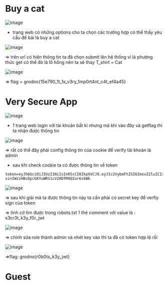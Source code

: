 # Buy a cat 

![image](https://github.com/neo-M3tinez/Junior.Crypt.2024-CTF/assets/174318737/476ded75-1527-4e9f-9d98-e4874fa11d0f)

- trang web có những options cho ta chọn các trường hợp có thể thấy yêu cầu để bài là buy a cat

![image](https://github.com/neo-M3tinez/Junior.Crypt.2024-CTF/assets/174318737/68e94058-e059-4a98-b01a-22af45fd969e)

=> trên url có hiện thông tin ta đã chọn submit lên hệ thống vì là phương thức get có thể đó là lỗ hổng nên ta sẽ thay T_shirt = Cat 

![image](https://github.com/neo-M3tinez/Junior.Crypt.2024-CTF/assets/174318737/c7ff0f20-0457-415e-a27a-4f06a0d8f257)

=> flag = grodno{15e790_1t_1s_v3ry_1mp0rt4nt_c4t_ef4a45}


# Very Secure App

![image](https://github.com/neo-M3tinez/Junior.Crypt.2024-CTF/assets/174318737/41c1968e-a030-4a5c-9137-cae077cd1fba)

- 1 trang web login với tài khoản bất kì nhưng mà khi vào đây và getflag thì ta nhận được thông tin

![image](https://github.com/neo-M3tinez/Junior.Crypt.2024-CTF/assets/174318737/3ffb8ca1-dc33-4e01-ac37-f8cc88a6e7d4)

 => rất có thể đây phải config thông tin của cookie để verify tài khoản là  admin

 + sau khi check cookie ta có được thông tin về token

```
token=eyJhbGciOiJIUzI1NiIsInR5cCI6IkpXVCJ9.eyJ1c2VybmFtZSI6ImxvZ2luICIsInJvbGUiOiJ1c2VyIn0.O905-xinIWzzHBc0pcGKYuWRS1cV20DfM9Q2ur6skWk
```

![image](https://github.com/neo-M3tinez/Junior.Crypt.2024-CTF/assets/174318737/fb600528-fd4c-476e-be24-7b09f1717687)


=> sau khi giải mã ta được thông tin này ta cần phải có secret key để verfiy sign của token 

=> tình cờ tìm được trong robots.txt 1 thẻ comment với value là : s3cr3t_k3y_f0r_jwt 

![image](https://github.com/neo-M3tinez/Junior.Crypt.2024-CTF/assets/174318737/3a4401a7-a66f-4d92-9444-7ed64a02710c)


=> chỉnh sửa role thành admin và nhét key vào thì ta đã có token hợp lệ rồi

![image](https://github.com/neo-M3tinez/Junior.Crypt.2024-CTF/assets/174318737/bd074465-6b96-40c9-9847-a0248149e595)

=>flag: grodno{r0b0ts_k3y_jwt}

# Guest 

